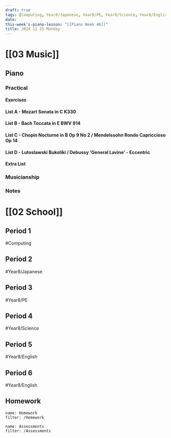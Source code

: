 ```yaml
---
draft: true
tags: [Computing, Year8/Japanese, Year8/PE, Year8/Science, Year8/English]
date: 
this-week's-piano-lesson: "[[Piano Week 46]]"
title: 2024 11 25 Monday
---
```


# [[03 Music]]

## Piano

### Practical

#### Exercises

#### List A - Mozart Sonata in C K330

#### List B - Bach Toccata in E BWV 914

#### List C - Chopin Nocturne in B Op 9 No 2 / Mendelssohn Rondo Capriccioso Op 14

#### List D - Lutoslawski Bukoliki / Debussy 'General Lavine' - Eccentric

#### Extra List

### Musicianship

### Notes

# [[02 School]]

## Period 1

#Computing

## Period 2

#Year8/Japanese

## Period 3

#Year8/PE

## Period 4

#Year8/Science

## Period 5

#Year8/English

## Period 6

#Year8/English

## Homework

```todoist
name: Homework
filter: /Homework
```

```todoist
name: Assessments
filter: /Assessments
```
